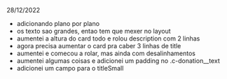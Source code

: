 28/12/2022

- adicionando plano por plano
- os texto sao grandes, entao tem que mexer no layout
- aumentei a altura do card todo e rolou description com 2 linhas
- agora precisa aumentar o card pra caber 3 linhas de title
- aumentei e comecou a rolar, mas ainda com desalinhamentos
- aumentei algumas coisas e adicionei um padding no .c-donation\_\_text
- adicionei um campo para o titleSmall
